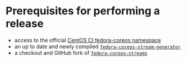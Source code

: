 # Prerequisites for performing a release

- access to the official [CentOS CI fedora-coreos namespace](https://jenkins-fedora-coreos.apps.ocp.ci.centos.org/)
- an up to date and newly compiled [`fedora-coreos-stream-generator`](https://github.com/coreos/fedora-coreos-stream-generator/)
- a checkout and GitHub fork of [`fedora-coreos-streams`](https://github.com/coreos/fedora-coreos-streams)
